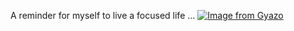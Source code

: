 A reminder for myself to live a focused life ... 
[![Image from Gyazo](https://i.gyazo.com/de91867b28f04491260f72c711013c31.gif)](https://gyazo.com/de91867b28f04491260f72c711013c31)
